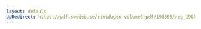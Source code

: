 ```yaml
---
layout: default
UpRedirect: https://pdf.swedeb.se/riksdagen-volumeG-pdf/198586/reg_198586__reg_03/reg_198586__reg_03_0201.pdf
---
```

